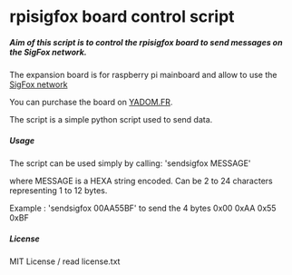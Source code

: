 # rpisigfox board control script

##### Aim of this script is to control the rpisigfox board to send messages on the SigFox network.
The expansion board is for raspberry pi mainboard and allow to use the [SigFox network](http://sigfox.com)

You can purchase the board on [YADOM.FR](http://yadom.fr/carte-rpisigfox.html).

The script is a simple python script used to send data.

##### Usage

The script can be used simply by calling:
'sendsigfox MESSAGE'
 
where MESSAGE is a HEXA string encoded. Can be 2 to 24 characters representing 1 to 12 bytes.

Example : 'sendsigfox 00AA55BF' to send the 4 bytes 0x00 0xAA 0x55 0xBF

##### License

MIT License / read license.txt